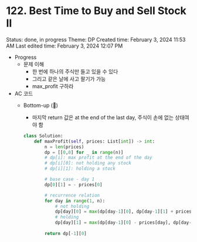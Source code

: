 # 122. Best Time to Buy and Sell Stock II

Status: done, in progress
Theme: DP
Created time: February 3, 2024 11:53 AM
Last edited time: February 3, 2024 12:07 PM

- Progress
    - 문제 이해
        - 한 번에 하나의 주식만 들고 있을 수 있다
        - 그리고 같은 날에 사고 팔기가 가능
        - max_profit 구하라
- AC 코드
    - Bottom-up (🪇)
        - 마지막 return 값은 at the end of the last day, 주식이 손에 없는 상태여야 함
        
        ```python
        class Solution:
            def maxProfit(self, prices: List[int]) -> int:
                n = len(prices)
                dp = [[0,0] for _ in range(n)]
                # dp[i]: max profit at the end of the day 
                # dp[i][0]: not holding any stock
                # dp[i][1]: holding a stock 
        
                # base case - day 1 
                dp[0][1] = - prices[0]
        
                # recurrence relation
                for day in range(1, n):
                    # not holding 
                    dp[day][0] = max(dp[day-1][0], dp[day-1][1] + prices[day])
                    # holding
                    dp[day][1] = max(dp[day-1][0] - prices[day], dp[day-1][1])
                
                return dp[-1][0]
        ```
